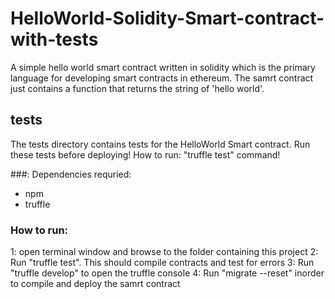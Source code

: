 # HelloWorld-Solidity-Smart-contract-with-tests

A simple hello world smart contract written in solidity which is the primary language for developing smart contracts in ethereum.
The samrt contract just contains a function that returns the string of 'hello world'.

## tests
The tests directory contains tests for the HelloWorld Smart contract. Run these tests before deploying! 
How to run: "truffle test" command!

###: Dependencies requried:
- npm
- truffle

### How to run:
1: open terminal window and browse to the folder containing this project
2: Run "truffle test". This should compile contracts and test for errors
3: Run "truffle develop" to open the truffle console
4: Run "migrate --reset" inorder to compile and deploy the samrt contract

